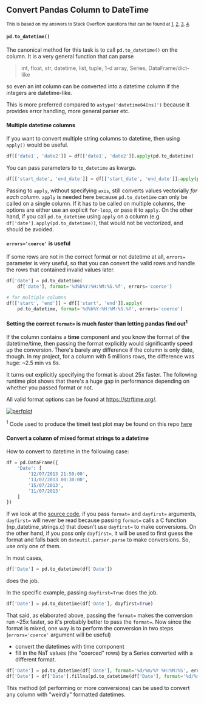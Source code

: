 ## Convert Pandas Column to DateTime

<sup> This is based on my answers to Stack Overflow questions that can be found at 
[1](https://stackoverflow.com/a/75277434/19123103), 
[2](https://stackoverflow.com/a/75253473/19123103),
[3](https://stackoverflow.com/q/56614558/19123103), 
[4](https://stackoverflow.com/a/75272623/19123103).
</sup>

#### `pd.to_datetime()`

The canonical method for this task is to call `pd.to_datetime()` on the column. It is a very general function that can parse

> int, float, str, datetime, list, tuple, 1-d array, Series, DataFrame/dict-like

so even an int column can be converted into a datetime column if the integers are datetime-like.

This is more preferred compared to `astype('datetime64[ns]')` because it provides error handling, more general parser etc.

#### Multiple datetime columns

If you want to convert multiple string columns to datetime, then using `apply()` would be useful.
```python
df[['date1', 'date2']] = df[['date1', 'date2']].apply(pd.to_datetime)
```
You can pass parameters to `to_datetime` as kwargs.
```python
df[['start_date', 'end_date']] = df[['start_date', 'end_date']].apply(pd.to_datetime, format="%m/%d/%Y")
```

Passing to `apply`, without specifying `axis`, still converts values vectorially *for each column*. `apply` is needed here because `pd.to_datetime` can only be called on a single column. If it has to be called on multiple columns, the options are either use an explicit `for-loop`, or pass it to `apply`. On the other hand, if you call `pd.to_datetime` using `apply` on a column (e.g. `df['date'].apply(pd.to_datetime))`, that would not be vectorized, and should be avoided.


#### `errors='coerce'` is useful

If some rows are not in the correct format or not datetime at all, `errors=` parameter is very useful, so that you can convert the valid rows and handle the rows that contained invalid values later.
```python
df['date'] = pd.to_datetime(
    df['date'], format='%d%b%Y:%H:%M:%S.%f', errors='coerce')

# for multiple columns
df[['start', 'end']] = df[['start', 'end']].apply(
    pd.to_datetime, format='%d%b%Y:%H:%M:%S.%f', errors='coerce')
```

#### Setting the correct `format=` is much faster than letting pandas find out<sup>1</sup>

If the column contains a **time** component and you know the format of the datetime/time, then passing the format explicitly would significantly speed up the conversion. There's barely any difference if the column is only date, though. In my project, for a column with 5 millions rows, the difference was huge: ~2.5 min vs 6s. 

It turns out explicitly specifying the format is about 25x faster. The following runtime plot shows that there's a huge gap in performance depending on whether you passed format or not. 

All valid format options can be found at https://strftime.org/.

[![perfplot][1]][1]

<sup>1</sup> Code used to produce the timeit test plot may be found on this repo [here](./perfplot_code.py)

#### Convert a column of mixed format strings to a datetime

How to convert to datetime in the following case:
```python
df = pd.DataFrame({
    'Date': [
        '12/07/2013 21:50:00',
        '13/07/2013 00:30:00',
        '15/07/2013',
        '11/07/2013'
    ]
})
```

If we look at the [source code](https://github.com/pandas-dev/pandas/blob/0b04174115d156541552da07e2c220df613ae36f/pandas/core/tools/datetimes.py#L445-L449), if you pass `format=` and `dayfirst=` arguments, `dayfirst=` will never be read because passing `format=` calls a C function (np_datetime_strings.c) that doesn't use `dayfirst=` to make conversions. On the other hand, if you pass only `dayfirst=`, it will be used to first guess the format and falls back on `dateutil.parser.parse` to make conversions. So, use only one of them.

In most cases, 

```python
df['Date'] = pd.to_datetime(df['Date'])
```
does the job.

In the specific example, passing `dayfirst=True` does the job.
```python
df['Date'] = pd.to_datetime(df['Date'], dayfirst=True)
```

That said, as elaborated above, passing the `format=` makes the conversion run ~25x faster, so it's probably better to pass the `format=`. Now since the format is mixed, one way is to perform the conversion in two steps (`errors='coerce'` argument will be useful) 

- convert the datetimes with time component 
- fill in the NaT values (the "coerced" rows) by a Series converted with a different format.
```python
df['Date'] = pd.to_datetime(df['Date'], format='%d/%m/%Y %H:%M:%S', errors='coerce')
df['Date'] = df['Date'].fillna(pd.to_datetime(df['Date'], format='%d/%m/%Y', errors='coerce'))
```
This method (of performing or more conversions) can be used to convert any column with "weirdly" formatted datetimes.



  [1]: https://i.stack.imgur.com/Qx5cy.png
  [2]: https://stackoverflow.com/q/56614558/7758804